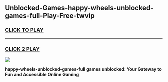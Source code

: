
## Unblocked-Games-happy-wheels-unblocked-games-full-Play-Free-twvip
<h3>
<a href="https://premium76.site?title=happy-wheels-unblocked-games-full&ref=18A1">CLICK TO PLAY</a></h3>
<hr>

<h3>
<a href="https://premium76.site?title=happy-wheels-unblocked-games-full&ref=18A1">CLICK 2 PLAY</a>
  
</h3>

<a href="https://premium76.site?title=happy-wheels-unblocked-games-full&ref=18A1"><img src="https://clearcache.store/games.png"></a>


**happy-wheels-unblocked-games-full games unblocked: Your Gateway to Fun and Accessible Online Gaming**
